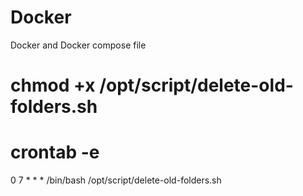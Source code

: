 # Docker
Docker and Docker compose file
# chmod +x /opt/script/delete-old-folders.sh
# crontab -e

0 7 * * * /bin/bash /opt/script/delete-old-folders.sh
